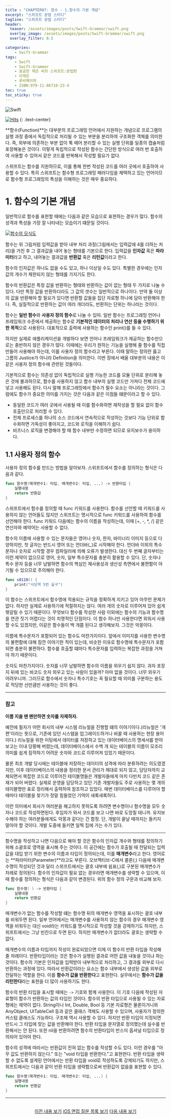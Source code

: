 ```yaml
---
title : "CHAPTER07: 함수 - 1.함수의 기본 개념"
excerpt: "스위프트 문법 스터디"
tagline: "스위프트 문법 스터디"
header:
  teaser: /assets/images/posts/Swift-Grammar/swift.png
  overlay_image: /assets/images/posts/Swift-Grammar/swift.png
  overlay_filter: 0.5

categories:
    - Swift-Grammar
tags:
    - Swift
    - Swift-Grammar
    - 꼼곰한 재은 씨의 스위프트:문법편
    - 이재은
    - 루비페이퍼
    - ISBN:979-11-86710-23-4
toc: true
toc_sticky: true
---
```


![Swift](/assets/images/posts/Swift-Grammar/swift.png)

[![Hits](https://hits.seeyoufarm.com/api/count/incr/badge.svg?url=https%3A%2F%2Fsanghyuk.dev%2Fswift-grammar%2F7-1%2F&count_bg=%23FA7343&title_bg=%23555555&icon=swift.svg&icon_color=%23E7E7E7&title=Views&edge_flat=false)](https://hits.seeyoufarm.com)
{: .text-center}

**함수(Function)**는 대부분의 프로그래밍 언어에서 지원하는 개념으로 프로그램의 실행 과정 중에서 독립적으로 처리될 수 있는 부분을 분리하여 구조화한 객체를 의미한다. 즉, 외부에 의존하는 부분 없이 툭 떼어 분리할 수 있는 실행 단위를 일종의 캡슐처럼 포장해놓은 것이다. 이렇게 독립적으로 작성된 함수는 간단한 방식으로 여러 번 호출하여 사용할 수 있어서 같은 코드를 반복해서 작성할 필요가 없다.

스위프트는 함수를 지원하므로, 이를 통해 한번 작성된 코드를 여러 곳에서 호출하여 사용할 수 있다. 특히 스위프트는 함수형 프로그래밍 패러다임을 채택하고 있는 언어이므로 함수형 프로그래밍의 특성을 이해하는 것은 매우 중요하다. 

# 1. 함수의 기본 개념

일반적으로 함수를 표현할 때에는 다음과 같은 모습으로 표현하는 경우가 많다. 함수의 성격과 특성을 가장 잘 나타내는 모습이기 떄문일 것이다.

[![함수의 모식도](/assets/images/posts/Swift-Grammar/2021-02-21-7-1/1.png)](/assets/images/posts/Swift-Grammar/2021-02-21-7-1/1.png)

함수는 위 그림처럼 입력값을 받아 내부 처리 과정(그림에서는 입력값에 4를 더하는 처리)을 거친 후 그 결과값을 내어 놓는 형태를 기본으로 한다. 입력값을 **인자값** 혹은 **파라미터**라고 하고, 내어놓는 결과값을 **반환값** 혹은 **리턴값**이라고 한다.

함수의 인자값은 하나도 없을 수도 있고, 하나 이상일 수도 있다. 특별한 경우에는 인자값의 개수가 제한되지 않는 형태를 가지기도 한다.

함수의 반환값은 특정 값을 반환하는 형태와 반환하는 값이 없는 형태 두 가지로 나눌 수 있다. 다만 특정 값을 반환하더라도 그 값의 갯수는 일반적으로 하나이다. 만약 둘 이상의 값을 반환해야 할 필요가 있다면 반환할 값들을 집단 자료형 하나에 담아 반환해야 한다. 즉, 실질적으로 반환하는 값이 여러 개더라도, 반환하는 단위는 하나라는 것이다.

함수는 **일반 함수**와 **사용자 정의 함수**로 나눌 수 있따. 일반 함수는 프로그래밍 언어나 프레임워크 수준에서 제공하는 함수로 **기본적인 데이터의 처리나 연산 등을 수행하기 위한 목적**으로 사용된다. 대표적으로 출력에 사용하는 함수인 print()를 들 수 있다.

하지만 실제로 애플리케이션을 개발하다 보면 언어나 프레임워크가 제공하는 함수만으로는 충반하지 않은 경우가 많다. 이때에는 우리가 원하는 기능을 실행해 줄 함수를 직접 만들어 사용해야 하는데, 이를 사용자 정의 함수라고 부른다. 이때 말하는 정의란 옳고 그름의 Justice가 아니라 Definition을 의미한다. 이번 장에서 배울 대부분의 내용은 이같은 사용자 정의 함수에 관련된 것들이다.

기본적으로 함수는 의존성 없이 독립적으로 실행 가능한 코드를 모듈 단위로 분리해 놓은 것에 불과하므로, 함수를 사용하지 않고 함수 내부의 실행 코드만 가져다 전체 코드에 넣고 사용해도 된다. 다시 말해 프로그래밍에서 함수가 필수 요소는 아니라는 것이다. 그럼에도 함수가 중요한 의미를 가지는 것은 다음과 같은 이점들 떄문이라고 할 수 있다.

- 동일한 코드가 여러 곳에서 사용될 때 이를 함수화하면 재작성을 할 필요 없이 함수 호출만으로 처리할 수 있다.
- 전체 프로세스를 하나의 소스 코드에서 연속적으로 작성하는 것보다 기능 단위로 함수화하면 가독성이 좋아지고, 코드와 로직을 이해하기 쉽다.
- 비즈니스 로직을 변경해야 할 때 함수 내부만 수정하면 되므로 유지보수가 용이하다.

## 1.1 사용자 정의 함수

사용자 정의 함수를 만드는 방법을 알아보자. 스위프트에서 함수를 정의하는 형식은 다음과 같다.

```swift
func 함수명(매개변수1: 타입, 매개변수2: 타입, ...) -> 반환타입 {
    실행내용
    return 반환값
}
```

스위프트에서 함수를 정의할 때 func 키워드를 사용한다. 함수를 선언할 때 키워드를 사용하지 않는 언어들도 많지만 스위프트는 명시적으로 func 키워드를 사용하여 함수를 선언해야 한다. func 키워드 다음에는 함수의 이름을 작성하는데, 이때 [+, -, *, /] 같은 연산자와 예약어는 사용할 수 없다.

함수의 이름에 사용할 수 있는 문자들은 영어나 숫자, 한자, 바이너리 이미지 등으로 다양하지만, 첫 글자는 반드시 영어 또는 언더바(_)로 시작해야 한다. 언더바 이외의 특수문자나 숫자로 시작할 경우 컴파일러에 의해 오류가 발생한다. 대신 두 번째 글자부터는 이런 제약이 없으므로 영어, 숫자, 일부 특수문자를 충분히 활용할 수 있다. 단, 숫자나 특수 문자 등을 너무 남발하면 함수의 핵심인 재사용성과 생산성 측면에서 불편함이 야기될 수 있으므로 주의해야 한다.

```swift
func s0110() {
    print("사당역 5번 출구")
}
```

이 함수는 스위프트에서 함수명에 적용되는 규칙을 정확하게 지키고 있어 아무런 문제가 없다. 하지만 실제로 사용하기에 적절하지는 않다. 여러 개의 숫자로 이루어져 있어 쉽게 헷갈릴 수 있기 때문이다. 무엇보다 함수를 작성한 사람 이외에는 함수의 기능과 함수명을 연관 짓기 어렵다는 것이 치명적인 단점이다. 이 함수 하나만 사용한다면 외워서 사용할 수도 있겠지만, 이같은 함수들이 백 개쯤 된다고 생각해보자. 그것은 악몽이다.

이름에 특수문자가 포함되어 있는 함수도 마찬가지이다. 앞에서 이미지를 사용한 변수명의 불편함에 대해 잠깐 이야기한 적이 있는데, 비슷한 이유로 함수명에 특수문자가 포함되면 충분히 불편하다. 함수를 호출할 떄마다 특수문자를 입력하는 복잡한 과정을 거쳐야 하기 때문이다.

숫자도 마찬가지이다. 숫자를 너무 남발하면 함수의 이름을 외우기 쉽지 않다. 과자 포장지 뒤에 있는 바코드 숫자 외우고 있는 사람이 있을까? 아마 없을 것이다. 너무 외우기 어려우니까. 그러므로 함수에서 숫자나 특수기호는 꼭 필요할 때 의미를 구분하는 용도로 적당한 선만큼만 사용하는 것이 좋다.

---

### 참고

**이름 지을 땐 왠만하면 숫자를 자제하자.**

예전에 필자가 어떤 회사의 내부 시스템 리뉴얼을 진행할 떄의 이야기이다.(리뉴얼은 '개편'이라는 뜻으로, 기존에 있던 시스템을 업그레이드하거나 바꿀 때 사용하는 현장 용어이다.) 리뉴얼을 위한 미팅에서 데이터를 저장하고 있는 데이터베이스의 명세서를 받아보고는 이내 당황해 버렸는데, 데이터베이스에서 수백 개 되는 테이블의 이름이 모조리 의미를 쉽게 짐작하기 어려운 숫자와 코드로 이루어져 있었기 때문이다.

물론 최초 개발 당시에는 테이블에 저장하는 데이터의 성격에 따라 분류하려는 의도였겠지만, 이후 데이터베이스의 내용을 정리한 문서 관리가 제대로 되지 않고, 담당자까지 교체되면서 복잡한 코드로 이루어진 테이블명들은 개발자들에게 마치 다빈치 코드 같은 존재가 되어 버렸다. 실제로 운영을 담당하고 있던 기존 개발자들도 주로 사용하는 몇 개의 테이블명만 표로 정리해서 출력하여 참조하고 있었다. 매번 데이터베이스를 다루어야 할 때마다 테이블을 찾기가 정말 힘들었던 기억이 새록새록하다.

이런 의미에서 회사가 여러분을 해고하지 못하도록 하려면 변수명이나 함수명을 모두 숫자나 코드로 작성하면된다. 후임자가 와서 코드를 보고 나면 바로 도망칠 테니까. 유지보수해야 하는 여러분들에게도 악몽과 같다는 건 함정. 단, 개발이 끝날 때까지는 들키지 말아야 할 것이다. 개발 도중에 들키면 일찍 집에 가는 수가 있다.

---

함수명을 작성하고 나면 다음으로 해야 할 것은 함수의 인자값 개수와 형태를 정의하기 위해 소괄호로 영역을 표시해 주는 것이다. 이 공간에는 함수가 호출될 때 전달되는 입력값을 대입 받기 위한 변수의 이름과 타입이 정의되는데, 이를 **매개변수**라고 한다. 영어로는 **파라미터(Parameter)**라고도 부른다. 오브젝티브-C에서 콜론(;) 다음에 매개변수명이 작성되던 것과 달리 스위프트에서는 괄호 내부에 쉼표(,)로 구분된 매개변수가 차례로 정의된다. 함수의 인자값이 필요 없는 경우라면 매개변수를 생략할 수 있으며, 이때 함수를 정의하는 형식은 다음과 같이 변경된다. 위의 함수 정의 구문과 비교해 보자.

```swift
func 함수명( ) -> 반환타입 {
    실행내용
    return 반환값
}
```

매개변수가 없는 함수를 작성할 떄는 함수명 뒤의 매개변수 영역을 표시하는 괄호 내부를 비워두면 된다. 일부 언어에서는 매개변수를 사용하지 않는 함수의 경우 매개변수 영역을 비워두는 대신 void라는 키워드를 명시적으로 작성할 것을 강제하기도 하지만, 스위프트에서는 그냥 빈칸으로 두면 된다. 하지만 매개변수가 없더라도 괄호는 생략할 수 없다.

매개변수의 이름과 타입까지 작성이 완료되었으면 이제 이 함수의 반환 타입을 작성해 줄 차례이다. 반환타입이라는 것은 함수가 실행된 결과로 어떤 값을 내놓을 것이냐 하는 것이다. 함수의 기본은 인자값을 입력받아 내부적으로 처리하고, 그 결과를 외부로 다시 반환하는 과정에 있다. 따라서 반환값이라는 요소는 함수 내부에서 생성된 값을 외부로 전달하는 역할을 한다. 이를 **함수가 값을 반환한다**고 표현한다. 실무에서는 **함수가 값을 리턴한다**라는 표현을 더 많이 사용하기도 한다.

함수의 반환 타입을 표시할 때에는 `->` 기호와 함께 사용한다. 이 기호 다음에 작성된 자료형이 함수가 반환하는 값의 타입인 것이다. 함수의 반환 타입으로 사용될 수 있는 자료형에는 제약이 없다. String이나 Int, Double, Bool 등 기본 자료형은 물론이거니와 AnyObject, UITableCell 등과 같은 클래스 객체도 사용할 수 있으며, 사용자가 정의한 커스텀 클래스도 가능하다. 구조체 역시 사용할 수 있다. 하지만 반환 타입이 지정되면 반드시 그 타입에 맞는 값을 반환해야 한다. 반환 타입을 문자열로 정의했는데 실수를 반환해서는 안 된다. 또한 nil을 반환하려면 함수의 반환타입이 반스듸 옵셔널 타입으로 정의되어 있어야 한다.

함수의 성격에 따라서는 반환값이 전혀 없는 함수를 작성할 수도 있다. 이런 경우를 "아무 값도 반환하지 않는다." 또는 "void 타입을 반환한다."고 표현한다. 반환 타입을 생략할 수 없도록 설계된 언어에서는 반환 타입을 void로 작성하도록 강제되기도 하지만, 스위프트에서는 다음과 같이 반환 타입을 생략함으로써 반환값이 없음을 표현할 수 있다.

```swift
func 함수명(매개변수1: 타입, 매개변수2: 타입, ...) {
    실행내용
    return 반환값
}
```



---

<br/>
<center>
<a href="https://sanghyuk.dev/swift-grammar/6-2/" class="btn btn--info">이전 내용 보기</a>
<a href="https://sanghyuk.dev/ios/2/" class="btn btn--success">iOS 면접 질문 목록 보기</a>
<a href="https://sanghyuk.dev/swift-grammar/7-2/" class="btn btn--info">다음 내용 보기</a>
</center>

